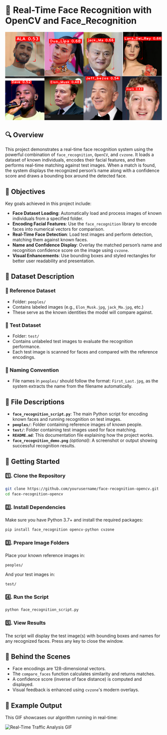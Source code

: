 # 🧠 Real-Time Face Recognition with OpenCV and Face_Recognition  
![Face Recognition](results.png)

## 🔍 Overview  
This project demonstrates a real-time face recognition system using the powerful combination of `face_recognition`, `OpenCV`, and `cvzone`. It loads a dataset of known individuals, encodes their facial features, and then performs real-time matching against test images. When a match is found, the system displays the recognized person’s name along with a confidence score and draws a bounding box around the detected face.

## 🎯 Objectives  
Key goals achieved in this project include:  
* **Face Dataset Loading**: Automatically load and process images of known individuals from a specified folder.  
* **Encoding Facial Features**: Use the `face_recognition` library to encode faces into numerical vectors for comparison.  
* **Real-Time Face Detection**: Load test images and perform detection, matching them against known faces.  
* **Name and Confidence Display**: Overlay the matched person’s name and recognition confidence score on the image using `cvzone`.  
* **Visual Enhancements**: Use bounding boxes and styled rectangles for better user readability and presentation.

## 📂 Dataset Description  
### 📁 Reference Dataset  
- Folder: `peoples/`  
- Contains labeled images (e.g., `Elon_Musk.jpg`, `jack_Ma.jpg`, etc.)  
- These serve as the known identities the model will compare against.

### 📁 Test Dataset  
- Folder: `test/`  
- Contains unlabeled test images to evaluate the recognition performance.  
- Each test image is scanned for faces and compared with the reference encodings.

### 📝 Naming Convention  
- File names in `peoples/` should follow the format: `First_Last.jpg`, as the system extracts the name from the filename automatically.

## 🧾 File Descriptions  
- **`face_recognition_script.py`**: The main Python script for encoding known faces and running recognition on test images.  
- **`peoples/`**: Folder containing reference images of known people.  
- **`test/`**: Folder containing test images used for face matching.  
- **`README.md`**: This documentation file explaining how the project works.  
- **`face_recognition_demo.png`** *(optional)*: A screenshot or output showing successful recognition results.

## 🚀 Getting Started  

### 1️⃣. Clone the Repository  
```bash
git clone https://github.com/yourusername/face-recognition-opencv.git
cd face-recognition-opencv
```

### 2️⃣. Install Dependencies  
Make sure you have Python 3.7+ and install the required packages:  
```bash
pip install face_recognition opencv-python cvzone
```

### 3️⃣. Prepare Image Folders  
Place your known reference images in:  
```text
peoples/
```
And your test images in:  
```text
test/
```

### 4️⃣. Run the Script  
```bash
python face_recognition_script.py
```

### 5️⃣. View Results  
The script will display the test image(s) with bounding boxes and names for any recognized faces. Press any key to close the window.

## 🧠 Behind the Scenes  
- Face encodings are 128-dimensional vectors.
- The `compare_faces` function calculates similarity and returns matches.
- A confidence score (inverse of face distance) is computed and displayed.
- Visual feedback is enhanced using `cvzone`'s modern overlays.

## 📸 Example Output  
This GIF showcases our algorithm running in real-time:

![Real-Time Traffic Analysis GIF](testVd.gif) 
